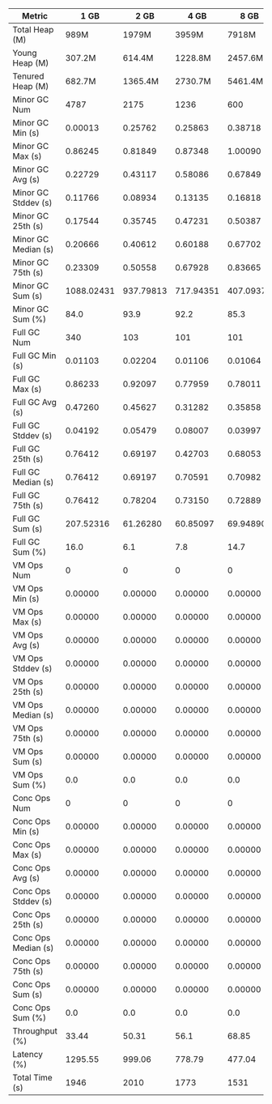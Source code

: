 | Metric | 1 GB | 2 GB | 4 GB | 8 GB |
|------|----|----|----|----|
| Total Heap (M) | 989M | 1979M | 3959M | 7918M |
| Young Heap (M) | 307.2M | 614.4M | 1228.8M | 2457.6M |
| Tenured Heap (M) | 682.7M | 1365.4M | 2730.7M | 5461.4M |
| Minor GC Num | 4787 | 2175 | 1236 | 600 |
| Minor GC Min (s) | 0.00013 | 0.25762 | 0.25863 | 0.38718 |
| Minor GC Max (s) | 0.86245 | 0.81849 | 0.87348 | 1.00090 |
| Minor GC Avg (s) | 0.22729 | 0.43117 | 0.58086 | 0.67849 |
| Minor GC Stddev (s) | 0.11766 | 0.08934 | 0.13135 | 0.16818 |
| Minor GC 25th (s) | 0.17544 | 0.35745 | 0.47231 | 0.50387 |
| Minor GC Median (s) | 0.20666 | 0.40612 | 0.60188 | 0.67702 |
| Minor GC 75th (s) | 0.23309 | 0.50558 | 0.67928 | 0.83665 |
| Minor GC Sum (s) | 1088.02431 | 937.79813 | 717.94351 | 407.09371 |
| Minor GC Sum (%) | 84.0 | 93.9 | 92.2 | 85.3 |
| Full GC Num | 340 | 103 | 101 | 101 |
| Full GC Min (s) | 0.01103 | 0.02204 | 0.01106 | 0.01064 |
| Full GC Max (s) | 0.86233 | 0.92097 | 0.77959 | 0.78011 |
| Full GC Avg (s) | 0.47260 | 0.45627 | 0.31282 | 0.35858 |
| Full GC Stddev (s) | 0.04192 | 0.05479 | 0.08007 | 0.03997 |
| Full GC 25th (s) | 0.76412 | 0.69197 | 0.42703 | 0.68053 |
| Full GC Median (s) | 0.76412 | 0.69197 | 0.70591 | 0.70982 |
| Full GC 75th (s) | 0.76412 | 0.78204 | 0.73150 | 0.72889 |
| Full GC Sum (s) | 207.52316 | 61.26280 | 60.85097 | 69.94890 |
| Full GC Sum (%) | 16.0 | 6.1 | 7.8 | 14.7 |
| VM Ops Num | 0 | 0 | 0 | 0 |
| VM Ops Min (s) | 0.00000 | 0.00000 | 0.00000 | 0.00000 |
| VM Ops Max (s) | 0.00000 | 0.00000 | 0.00000 | 0.00000 |
| VM Ops Avg (s) | 0.00000 | 0.00000 | 0.00000 | 0.00000 |
| VM Ops Stddev (s) | 0.00000 | 0.00000 | 0.00000 | 0.00000 |
| VM Ops 25th (s) | 0.00000 | 0.00000 | 0.00000 | 0.00000 |
| VM Ops Median (s) | 0.00000 | 0.00000 | 0.00000 | 0.00000 |
| VM Ops 75th (s) | 0.00000 | 0.00000 | 0.00000 | 0.00000 |
| VM Ops Sum (s) | 0.00000 | 0.00000 | 0.00000 | 0.00000 |
| VM Ops Sum (%) | 0.0 | 0.0 | 0.0 | 0.0 |
| Conc Ops Num | 0 | 0 | 0 | 0 |
| Conc Ops Min (s) | 0.00000 | 0.00000 | 0.00000 | 0.00000 |
| Conc Ops Max (s) | 0.00000 | 0.00000 | 0.00000 | 0.00000 |
| Conc Ops Avg (s) | 0.00000 | 0.00000 | 0.00000 | 0.00000 |
| Conc Ops Stddev (s) | 0.00000 | 0.00000 | 0.00000 | 0.00000 |
| Conc Ops 25th (s) | 0.00000 | 0.00000 | 0.00000 | 0.00000 |
| Conc Ops Median (s) | 0.00000 | 0.00000 | 0.00000 | 0.00000 |
| Conc Ops 75th (s) | 0.00000 | 0.00000 | 0.00000 | 0.00000 |
| Conc Ops Sum (s) | 0.00000 | 0.00000 | 0.00000 | 0.00000 |
| Conc Ops Sum (%) | 0.0 | 0.0 | 0.0 | 0.0 |
| Throughput (%) | 33.44 | 50.31 | 56.1 | 68.85 |
| Latency (%) | 1295.55 | 999.06 | 778.79 | 477.04 |
| Total Time (s) | 1946 | 2010 | 1773 | 1531 |
